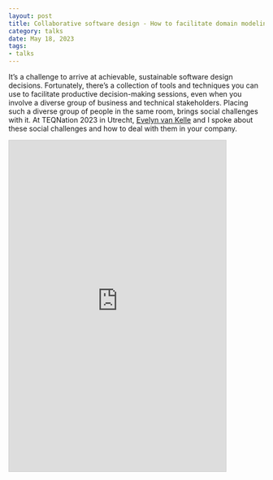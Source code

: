 ```yaml
---
layout: post
title: Collaborative software design - How to facilitate domain modeling decisions
category: talks
date: May 18, 2023
tags:
- talks
---
```


It’s a challenge to arrive at achievable, sustainable software design decisions. Fortunately, there’s a collection of tools and techniques you can use to facilitate productive decision-making sessions, even when you involve a diverse group of business and technical stakeholders. Placing such a diverse group of people in the same room, brings social challenges with it. At TEQNation 2023 in Utrecht, [Evelyn van Kelle](https://twitter.com/EvelynvanKelle) and I spoke about these social challenges and how to deal with them in your company. 

<!--more-->

<iframe src="https://www.slideshare.net/slideshow/embed_code/key/eP6dSMuZLibEX8" width="427" height="652" frameborder="0" marginwidth="0" marginheight="0" scrolling="no" style="border:1px solid #CCC; border-width:1px; margin-bottom:5px; max-width: 100%;" allowfullscreen> </iframe>